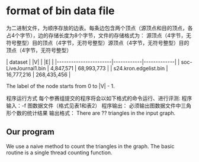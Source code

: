 # format of bin data file

为二进制文件，为顺序存放的边表。每条边包含两个顶点（源顶点和目的顶点，各占4个字节），边的存储长度为8个字节，文件的存储格式为：
源顶点（4字节，无符号整型）目的顶点（4字节，无符号整型）源顶点（4字节，无符号整型）目的顶点（4字节，无符号整型）

| dataset               | |V|        | |E|         |
|-----------------------|------------|-------------|
| soc-LiveJournal1.bin  | 4,847,571  | 68,993,773  |
| s24.kron.edgelist.bin | 16,777,216 | 268,435,456 |

The label of the node starts from 0 to |V| - 1.

程序运行方式
每个参赛组提交的程序将会以如下格式的命令运行、进行评测:
程序输入：-f 图数据文件（格式见表1和表2）
程序输出：
必须输出图数据文件中三角形个数的统计结果
输出格式： There are ?? triangles in the input graph.

## Our program
We use a naive method to count the triangles in the graph. The basic routine is a single thread counting function.